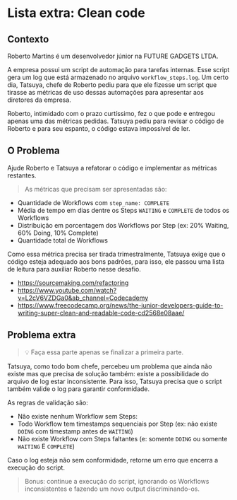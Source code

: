 # Lista extra: Clean code

## Contexto
Roberto Martins é um desenvolvedor júnior na FUTURE GADGETS LTDA. 

A empresa possui um script de automação para tarefas internas. Esse script gera um log que está armazenado no arquivo `workflow_steps.log`. Um certo dia, Tatsuya, chefe de Roberto pediu para que ele fizesse um script que tirasse as métricas de uso dessas automações para apresentar aos diretores da empresa.

Roberto, intimidado com o prazo curtíssimo, fez o que pode e entregou apenas uma das métricas pedidas. Tatsuya pediu para revisar o código de Roberto e para seu espanto, o código estava impossível de ler.

## O Problema
Ajude Roberto e Tatsuya a refatorar o código e implementar as métricas restantes.

> As métricas que precisam ser apresentadas são:
- Quantidade de Workflows com `step_name: COMPLETE`
- Média de tempo em dias dentre os Steps `WAITING` e `COMPLETE` de todos os Workflows
- Distribuição em porcentagem dos Workflows por Step (ex: 20% Waiting, 60% Doing, 10% Complete)
- Quantidade total de Workflows

Como essa métrica precisa ser tirada trimestralmente, Tatsuya exige que o código esteja adequado aos bons padrões, para isso, ele passou uma lista de leitura para auxiliar Roberto nesse desafio.
- https://sourcemaking.com/refactoring
- https://www.youtube.com/watch?v=L2cV6VZDGa0&ab_channel=Codecademy
- https://www.freecodecamp.org/news/the-junior-developers-guide-to-writing-super-clean-and-readable-code-cd2568e08aae/

## Problema extra
> 💡 Faça essa parte apenas se finalizar a primeira parte.

Tatsuya, como todo bom chefe, percebeu um problema que ainda não existe mas que precisa de solução também: existe a possibilidade do arquivo de log estar inconsistente. Para isso, Tatsuya precisa que o script também valide o log para garantir conformidade.

As regras de validação são:
- Não existe nenhum Workflow sem Steps:
- Todo Workflow tem timestamps sequenciais por Step (ex: não existe `DOING` com timestamp antes de `WAITING`)
- Não existe Workflow com Steps faltantes (e: somente `DOING` ou somente `WAITING` E `COMPLETE`)

Caso o log esteja não sem conformidade, retorne um erro que encerra a execução do script.

> Bonus: continue a execução do script, ignorando os Workflows inconsistentes e fazendo um novo output discriminando-os.
